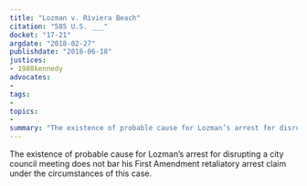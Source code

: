 ```yaml
---
title: "Lozman v. Riviera Beach"
citation: "585 U.S. ___"
docket: "17-21"
argdate: "2018-02-27"
publishdate: "2018-06-18"
justices:
- 1988kennedy
advocates:
- 
tags:
- 
topics:
- 
summary: "The existence of probable cause for Lozman’s arrest for disrupting a city council meeting does not bar his First Amendment retaliatory arrest claim under the circumstances of this case."
---
```

The existence of probable cause for Lozman’s arrest for disrupting a city council meeting does not bar his First Amendment retaliatory arrest claim under the circumstances of this case.

